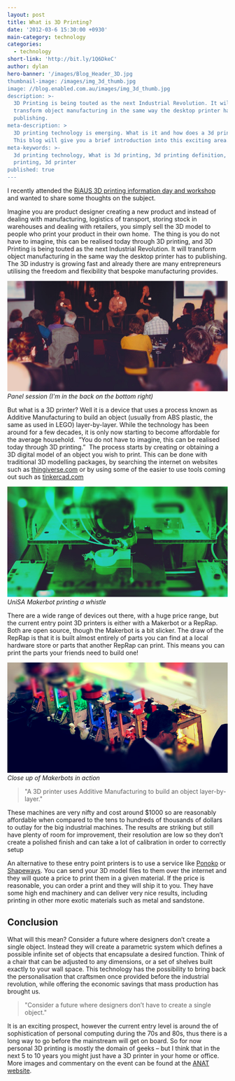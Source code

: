 ```yaml
---
layout: post
title: What is 3D Printing?
date: '2012-03-6 15:30:00 +0930'
main-category: technology
categories:
  - technology
short-link: 'http://bit.ly/1Q6DkeC'
author: dylan
hero-banner: '/images/Blog_Header_3D.jpg
thumbnail-image: /images/img_3d_thumb.jpg
image: //blog.enabled.com.au/images/img_3d_thumb.jpg
description: >-
  3D Printing is being touted as the next Industrial Revolution. It will
  transform object manufacturing in the same way the desktop printer has to
  publishing.
meta-description: >
  3D printing technology is emerging. What is it and how does a 3d printer work?
  This blog will give you a brief introduction into this exciting area.
meta-keywords: >-
  3d printing technology, What is 3d printing, 3d printing definition, 3d
  printing, 3d printer
published: true
---
```


I recently attended the [RiAUS 3D printing information day and workshop](http://riaus.org.au/programs-and-events/3d-printing-the-next-industrial-revolution/) and wanted to share some thoughts on the subject.

Imagine you are product designer creating a new product and instead of dealing with manufacturing, logistics of transport, storing stock in warehouses and dealing with retailers, you simply sell the 3D model to people who print your product in their own home.
​
The thing is you do not have to imagine, this can be realised today through 3D printing, and 3D Printing is being touted as the next Industrial Revolution. It will transform object manufacturing in the same way the desktop printer has to publishing. The 3D industry is growing fast and already there are many entrepreneurs utilising the freedom and flexibility that bespoke manufacturing provides.

![](/images/img_3d_1.jpg)
*Panel session (I'm in the back on the bottom right)*

But what is a 3D printer? Well it is a device that uses a process known as Additive Manufacturing to build an object (usually from ABS plastic, the same as used in LEGO) layer-by-layer. While the technology has been around for a few decades, it is only now starting to become affordable for the average household.
​
“You do not have to imagine, this can be realised today through 3D printing.”
​
The process starts by creating or obtaining a 3D digital model of an object you wish to print. This can be done with traditional 3D modelling packages, by searching the internet on websites such as [thingiverse.com](http://thingiverse.com) or by using some of the easier to use tools coming out such as [tinkercad.com](http://tinkercad.com)

![](/images/img_3d_2.jpg)
*UniSA Makerbot printing a whistle*

There are a wide range of devices out there, with a huge price range, but the current entry point 3D printers is either with a Makerbot or a RepRap. Both are open source, though the Makerbot is a bit slicker. The draw of the RepRap is that it is built almost entirely of parts you can find at a local hardware store or parts that another RepRap can print. This means you can print the parts your friends need to build one!

![](/images/img_3d_3.jpg)
*Close up of Makerbots in action*

> "A 3D printer uses Additive Manufacturing to build an object layer-by-layer."

These machines are very nifty and cost around $1000 so are reasonably affordable when compared to the tens to hundreds of thousands of dollars to outlay for the big industrial machines. The results are striking but still have plenty of room for improvement, their resolution are low so they don’t create a polished finish and can take a lot of calibration in order to correctly setup

An alternative to these entry point printers is to use a service like [Ponoko](http://www.ponoko.com/) or [Shapeways](http://www.shapeways.com/). You can send your 3D model files to them over the internet and they will quote a price to print them in a given material. If the price is reasonable, you can order a print and they will ship it to you. They have some high end machinery and can deliver very nice results, including printing in other more exotic materials such as metal and sandstone.

Conclusion
----------
What will this mean? Consider a future where designers don’t create a single object. Instead they will create a parametric system which defines a possible infinite set of objects that encapsulate a desired function. Think of a chair that can be adjusted to any dimensions, or a set of shelves built exactly to your wall space. This technology has the possibility to bring back the personalisation that craftsmen once provided before the industrial revolution, while offering the economic savings that mass production has brought us.

> "Consider a future where designers don’t have to create a single object."

It is an exciting prospect, however the current entry level is around the of sophistication of personal computing during the 70s and 80s, thus there is a long way to go before the mainstream will get on board. So for now personal 3D printing is mostly the domain of geeks – but I think that in the next 5 to 10 years you might just have a 3D printer in your home or office.
​
More images and commentary on the event can be found at the [ANAT website](http://makerblog.anat.org.au/2012/02/3d-printing-forum-riaus-20th-feb-2012-photos/).
